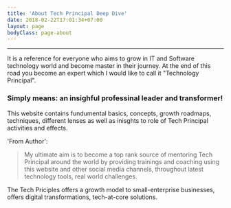 ```yaml
---
title: 'About Tech Principal Deep Dive'
date: 2018-02-22T17:01:34+07:00
layout: page
bodyClass: page-about
---
```

****

It is a reference for everyone who aims to grow in IT and Software technology world and become master in their journey.
At the end of this road you become an expert which I would like to call it "Technology Principal".
 
### Simply means: an insighful professinal leader and transformer!

This website contains fundumental basics, concepts, growth roadmaps, techniques, different lenses as well as inisghts to role of Tech Principal activities and effects.


'From Author': 
> My ultimate aim is to become a top rank source of mentoring Tech Principal around the world by providing trainings and coaching using this website and other social media channels, throughout latest technology tools, real world challenges. 

The Tech Priciples offers a growth model to small-enterprise businesses, offers digital transformations, tech-at-core solutions.
